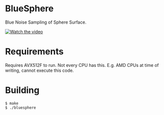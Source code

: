 # BlueSphere
Blue Noise Sampling of Sphere Surface.


[![Watch the video](https://img.youtube.com/vi/2ZWt0uVzpAQ/maxresdefault.jpg)](https://youtu.be/2ZWt0uVzpAQ)

# Requirements

Requires AVX512F to run. Not every CPU has this. E.g. AMD CPUs at time of writing, cannot execute this code.

# Building

```
$ make
$ ./bluesphere
```

